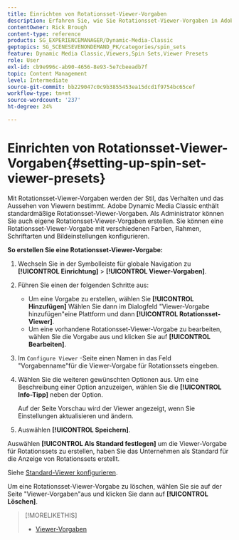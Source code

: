 ```yaml
---
title: Einrichten von Rotationsset-Viewer-Vorgaben
description: Erfahren Sie, wie Sie Rotationsset-Viewer-Vorgaben in Adobe Dynamic Media Classic einrichten.
contentOwner: Rick Brough
content-type: reference
products: SG_EXPERIENCEMANAGER/Dynamic-Media-Classic
geptopics: SG_SCENESEVENONDEMAND_PK/categories/spin_sets
feature: Dynamic Media Classic,Viewers,Spin Sets,Viewer Presets
role: User
exl-id: cb9e996c-ab90-4656-8e93-5e7cbeeadb7f
topic: Content Management
level: Intermediate
source-git-commit: bb229047c0c9b3855453ea15dcd1f9754bc65cef
workflow-type: tm+mt
source-wordcount: '237'
ht-degree: 24%

---
```


# Einrichten von Rotationsset-Viewer-Vorgaben{#setting-up-spin-set-viewer-presets}

Mit Rotationsset-Viewer-Vorgaben werden der Stil, das Verhalten und das Aussehen von Viewern bestimmt. Adobe Dynamic Media Classic enthält standardmäßige Rotationsset-Viewer-Vorgaben. Als Administrator können Sie auch eigene Rotationsset-Viewer-Vorgaben erstellen. Sie können eine Rotationsset-Viewer-Vorgabe mit verschiedenen Farben, Rahmen, Schriftarten und Bildeinstellungen konfigurieren.

**So erstellen Sie eine Rotationsset-Viewer-Vorgabe:**

1. Wechseln Sie in der Symbolleiste für globale Navigation zu **[!UICONTROL Einrichtung]** > **[!UICONTROL Viewer-Vorgaben]**.
1. Führen Sie einen der folgenden Schritte aus:

   * Um eine Vorgabe zu erstellen, wählen Sie **[!UICONTROL Hinzufügen]** Wählen Sie dann im Dialogfeld &quot;Viewer-Vorgabe hinzufügen&quot;eine Plattform und dann **[!UICONTROL Rotationsset-Viewer]**.
   * Um eine vorhandene Rotationsset-Viewer-Vorgabe zu bearbeiten, wählen Sie die Vorgabe aus und klicken Sie auf **[!UICONTROL Bearbeiten]**.

1. Im `Configure Viewer` -Seite einen Namen in das Feld &quot;Vorgabenname&quot;für die Viewer-Vorgabe für Rotationssets eingeben.
1. Wählen Sie die weiteren gewünschten Optionen aus. Um eine Beschreibung einer Option anzuzeigen, wählen Sie die **[!UICONTROL Info-Tipp]** neben der Option.

   Auf der Seite Vorschau wird der Viewer angezeigt, wenn Sie Einstellungen aktualisieren und ändern.

1. Auswählen **[!UICONTROL Speichern]**.

Auswählen **[!UICONTROL Als Standard festlegen]** um die Viewer-Vorgabe für Rotationssets zu erstellen, haben Sie das Unternehmen als Standard für die Anzeige von Rotationssets erstellt.

Siehe [Standard-Viewer konfigurieren](application-setup.md#configuring_default_viewers).

Um eine Rotationsset-Viewer-Vorgabe zu löschen, wählen Sie sie auf der Seite &quot;Viewer-Vorgaben&quot;aus und klicken Sie dann auf **[!UICONTROL Löschen]**.

>[!MORELIKETHIS]
>
>* [Viewer-Vorgaben](application-setup.md#viewer_presets)
